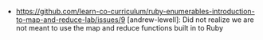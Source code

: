* https://github.com/learn-co-curriculum/ruby-enumerables-introduction-to-map-and-reduce-lab/issues/9 [andrew-lewell]: Did not realize we are not meant to use the map and reduce functions built in to Ruby
